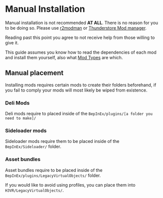 # Manual Installation

Manual installation is not recommended **AT ALL**. There is no reason for you to be doing so. Please use [r2modman](https://h3vr.thunderstore.io/package/ebkr/r2modman/) or [Thunderstore Mod manager](https://www.overwolf.com/app/Thunderstore-Thunderstore_Mod_Manager).

Reading past this point you agree to not receive help from those willing to give it.

This guide assumes you know how to read the dependencies of each mod and install them yourself, also what [Mod Types](Mod-Types.md) are which.

## Manual placement

Installing mods requires certain mods to create their folders beforehand, if you fail to comply your mods will most likely be wiped from existence.

### Deli Mods

Deli mods require to placed inside of the `BepInEx/plugins/[a folder you need to make]/`

### Sideloader mods

Sideloader mods require them to be placed inside of the `BepInEx/Sideloader/` folder.

### Asset bundles

Asset bundles require to be placed inside of the `BepInEx/plugins/LegacyVirtualObjects/` folder.

If you would like to avoid using profiles, you can place them into `H3VR/LegacyVirtualObjects/`.
